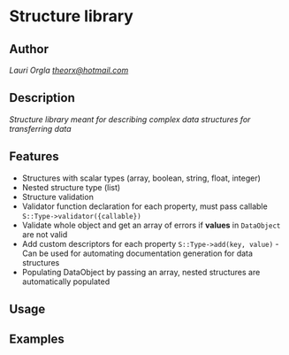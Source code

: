 # Structure library

## Author
*Lauri Orgla <theorx@hotmail.com>*

## Description
*Structure library meant for describing complex data structures for transferring data*

## Features

* Structures with scalar types (array, boolean, string, float, integer)
* Nested structure type (list)
* Structure validation
* Validator function declaration for each property, must pass callable `S::Type->validator({callable})`
* Validate whole object and get an array of errors if __values__ in `DataObject` are not valid
* Add custom descriptors for each property `S::Type->add(key, value)` - Can be used for automating
 documentation generation for data structures
* Populating DataObject by passing an array, nested structures are automatically populated

## Usage



## Examples

